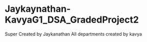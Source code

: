 # Jaykaynathan-KavyaG1_DSA_GradedProject2
Super Created by Jaykanathan  All departments created by kavya
